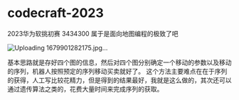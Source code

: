 # codecraft-2023
2023华为软挑初赛 3434300 属于是面向地图编程的极致了吧

![Uploading 1679901282175.jpg…]()

基本思路就是存好四个图的信息，然后对四个图分别确定一个移动的参数以及移动的序列，机器人按照预定的序列移动买卖就好了。
这个方法主要难点在在于序列的获得，人工写比较花精力，但是得到的结果最好，我就是这么做的，其次还可以通过遗传算法之类的，花费大量时间来完成序列的获取。
